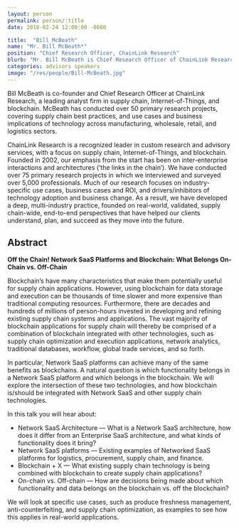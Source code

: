 ```yaml
---
layout: person
permalink: person/:title
date: 2018-02-24 12:00:00 -0600

title:  "Bill McBeath"
name: "Mr. Bill McBeath*"
position: "Chief Research Officer, ChainLink Research"
blurb: "Mr. Bill McBeath is Chief Research Officer of ChainLink Research, a leading research and advisory firm in the supply chain industry."
categories: advisors speakers
image: "/res/people/Bill-McBeath.jpg"
---
```


Bill McBeath is co-founder and Chief Research Officer at ChainLink Research, a leading analyst firm in supply chain, Internet-of-Things, and blockchain. McBeath has conducted over 50 primary research projects, covering supply chain best practices, and use cases and business implications of technology across manufacturing, wholesale, retail, and logistics sectors. 

ChainLink Research is a recognized leader in custom research and advisory services, with a focus on supply chain, Internet-of-Things, and blockchain. Founded in 2002, our emphasis from the start has been on inter-enterprise interactions and architectures (‘the links in the chain’). We have conducted over 75 primary research projects in which we interviewed and surveyed over 5,000 professionals. Much of our research focuses on industry-specific use cases, business cases and ROI, and drivers/inhibitors of technology adoption and business change. As a result, we have developed a deep, multi-industry practice, founded on real-world, validated, supply chain-wide, end-to-end perspectives that have helped our clients understand, plan, and succeed as they move into the future.

## Abstract

**Off the Chain! Network SaaS Platforms and Blockchain: What Belongs On-Chain vs. Off-Chain**

Blockchain’s have many characteristics that make them potentially useful for supply chain applications. However, using blockchain for data storage and execution can be thousands of time slower and more expensive than traditional computing resources. Furthermore, there are decades and hundreds of millions of person-hours invested in developing and refining existing supply chain systems and applications. The vast majority of blockchain applications for supply chain will thereby be comprised of a combination of blockchain integrated with other technologies, such as supply chain optimization and execution applications, network analytics, traditional databases, workflow, global trade services, and so forth. 

In particular, Network SaaS platforms can achieve many of the same benefits as blockchains. A natural question is which functionality belongs in a Network SaaS platform and which belongs in the blockchain. We will explore the intersection of these two technologies, and how blockchain is/should be integrated with Network SaaS and other supply chain technologies. 

In this talk you will hear about:
- Network SaaS Architecture — What is a Network SaaS architecture, how does it differ from an Enterprise SaaS architecture, and what kinds of functionality does it bring? 
- Network SaaS platforms — Existing examples of Networked SaaS platforms for logistics, procurement, supply chain, and finance. 
- Blockchain + X — What existing supply chain technology is being combined with blockchain to create supply chain applications? 
- On-chain vs. Off-chain — How are decisions being made about which functionality and data belongs on the blockchain vs. off the blockchain?

We will look at specific use cases, such as produce freshness management, anti-counterfeiting, and supply chain optimization, as examples to see how this applies in real-world applications.

